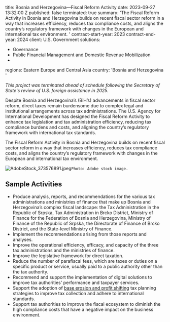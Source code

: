 
title: Bosnia and Herzegovina—Fiscal Reform Activity
date: 2023-09-27 13:32:00 Z
published: false
terminated: true
summary: 'The Fiscal Reform Activity in Bosnia and Herzegovina builds on recent fiscal
  sector reform in a way that increases efficiency, reduces tax compliance costs,
  and aligns the country’s regulatory framework with changes in the European and international
  tax environment. '
contract-start-year: 2023
contract-end-year: 2024
client: U.S. Government
solutions:
- Governance
- Public Financial Management and Domestic Revenue Mobilization
-
regions: Eastern Europe and Central Asia
country: 'Bosnia and Herzegovina '


<aside><em>This project was terminated ahead of schedule following the Secretary of State's review of U.S. foreign assistance in 2025.</em></aside>

Despite Bosnia and Herzegovina’s (BiH’s) advancements in fiscal sector reform, direct taxes remain burdensome due to complex legal and institutional arrangements across tax administrations. The U.S. Agency for International Development has designed the Fiscal Reform Activity to enhance tax legislation and tax administration efficiency, reducing tax compliance burdens and costs, and aligning the country’s regulatory framework with international tax standards.

The Fiscal Reform Activity in Bosnia and Herzegovina builds on recent fiscal sector reform in a way that increases efficiency, reduces tax compliance costs, and aligns the country’s regulatory framework with changes in the European and international tax environment.

![AdobeStock_373576891.jpeg](/uploads/AdobeStock_373576891.jpeg)`Photo: Adobe stock image.`

## Sample Activities

* Produce analysis, reports, and recommendations for the various tax administrations and ministries of finance that make up Bosnia and Herzegovina’s complex fiscal landscape: the Tax Administration in the Republic of Srpska, Tax Administration in Brcko District, Ministry of Finance for the Federation of Bosnia and Herzegovina, Ministry of Finance of the Republic of Srpska, the Directorate of Finance of Brcko District, and the State-level Ministry of Finance.
* Implement the recommendations arising from those reports and analyses.
* Improve the operational efficiency, efficacy, and capacity of the three tax administrations and the ministries of finance.
* Improve the legislative framework for direct taxation.
* Reduce the number of parafiscal fees, which are taxes or duties on a specific product or service, usually paid to a public authority other than the tax authority.
* Recommend and support the implementation of digital solutions to improve tax authorities' performance and taxpayer services.
* Support the adoption of [base erosion and profit shifting](https://www.oecd.org/tax/beps/about/) tax planning strategies to improve tax collection and adhere to international standards.
* Support tax authorities to improve the fiscal ecosystem to diminish the high compliance costs that have a negative impact on the business environment.
